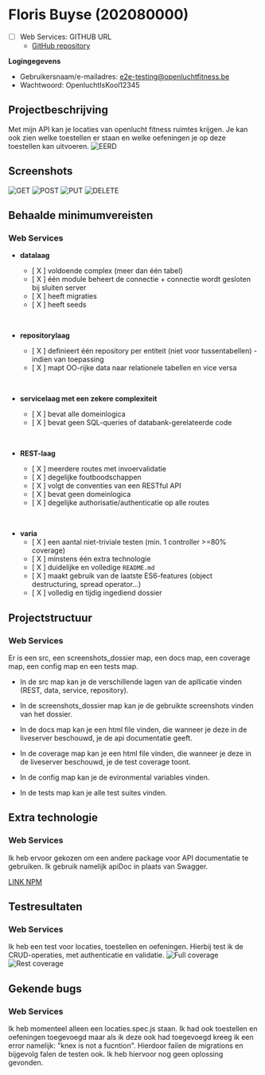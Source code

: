 # Floris Buyse (202080000)

- [ ] Web Services: GITHUB URL
  - [GitHub repository](https://github.com/Web-IV/2223-webservices-Floris-Buyse-FB)

**Logingegevens**

- Gebruikersnaam/e-mailadres: e2e-testing@openluchtfitness.be
- Wachtwoord: OpenluchtIsKool12345

## Projectbeschrijving

Met mijn API kan je locaties van openlucht fitness ruimtes krijgen. Je kan ook zien welke toestellen er staan en welke oefeningen je op deze toestellen kan uitvoeren.
![EERD](./screenshots_dossier/eerd.png "Rest coverage")
## Screenshots
![GET](./screenshots_dossier/get_locaties.png "GET locaties")
![POST](./screenshots_dossier/create_locatie.png "POST locaties")
![PUT](./screenshots_dossier/update_locatie.png "PUT locaties")
![DELETE](./screenshots_dossier/delete_locatie.png "DELETE locaties")

## Behaalde minimumvereisten

### Web Services

- **datalaag**

  - [ X ] voldoende complex (meer dan één tabel)
  - [ X ] één module beheert de connectie + connectie wordt gesloten bij sluiten server
  - [ X ] heeft migraties
  - [ X ] heeft seeds
<br />

- **repositorylaag**

  - [ X ] definieert één repository per entiteit (niet voor tussentabellen) - indien van toepassing
  - [ X ] mapt OO-rijke data naar relationele tabellen en vice versa
<br />

- **servicelaag met een zekere complexiteit**

  - [ X ] bevat alle domeinlogica
  - [ X ] bevat geen SQL-queries of databank-gerelateerde code
<br />

- **REST-laag**

  - [ X ] meerdere routes met invoervalidatie
  - [ X ] degelijke foutboodschappen
  - [ X ] volgt de conventies van een RESTful API
  - [ X ] bevat geen domeinlogica
  - [ X ] degelijke authorisatie/authenticatie op alle routes
<br />

- **varia**
  - [ X ] een aantal niet-triviale testen (min. 1 controller >=80% coverage)
  - [ X ] minstens één extra technologie
  - [ X ] duidelijke en volledige `README.md`
  - [ X ] maakt gebruik van de laatste ES6-features (object destructuring, spread operator...)
  - [ X ] volledig en tijdig ingediend dossier


## Projectstructuur

### Web Services

Er is een src, een screenshots_dossier map, een docs map, een coverage map, een config map en een tests map.

- In de src map kan je de verschillende lagen van de apllicatie vinden  (REST, data, service, repository).

- In de screenshots_dossier map kan je de gebruikte screenshots vinden van het dossier.

- In de docs map kan je een html file vinden, die wanneer je deze in de liveserver beschouwd, je de api documentatie geeft.

- In de coverage map kan je een html file vinden, die wanneer je deze in de liveserver beschouwd, je de test coverage toont.

- In de config map kan je de evironmental variables vinden.

- In de tests map kan je alle test suites vinden.

## Extra technologie

### Web Services

Ik heb ervoor gekozen om een andere package voor API documentatie te gebruiken. Ik gebruik namelijk apiDoc in plaats van Swagger.

[LINK NPM](https://www.npmjs.com/package/apidoc)

## Testresultaten

### Web Services

Ik heb een test voor locaties, toestellen en oefeningen. Hierbij test ik de CRUD-operaties, met authenticatie en validatie.
![Full coverage](./screenshots_dossier/full_coverage.png "Full coverage")
![Rest coverage](./screenshots_dossier/rest_coverage.png "Rest coverage")

## Gekende bugs

### Web Services

Ik heb momenteel alleen een locaties.spec.js staan. Ik had ook toestellen en oefeningen toegevoegd maar als ik deze ook had toegevoegd kreeg ik een error namelijk: "knex is not a fucntion". Hierdoor failen de migrations en bijgevolg falen de testen ook. Ik heb hiervoor nog geen oplossing gevonden.

